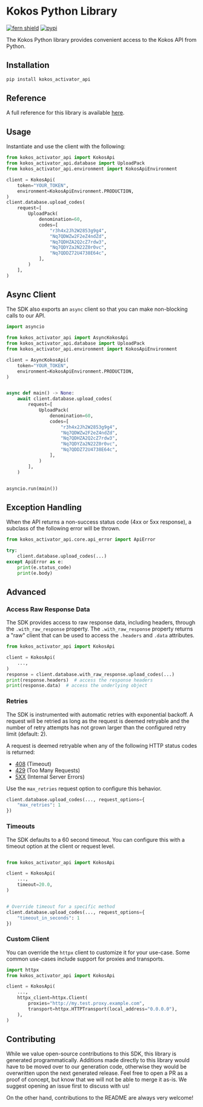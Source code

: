 # Kokos Python Library

[![fern shield](https://img.shields.io/badge/%F0%9F%8C%BF-Built%20with%20Fern-brightgreen)](https://buildwithfern.com?utm_source=github&utm_medium=github&utm_campaign=readme&utm_source=Kokos%2FPython)
[![pypi](https://img.shields.io/pypi/v/kokos_activator_api)](https://pypi.python.org/pypi/kokos_activator_api)

The Kokos Python library provides convenient access to the Kokos API from Python.

## Installation

```sh
pip install kokos_activator_api
```

## Reference

A full reference for this library is available [here](./reference.md).

## Usage

Instantiate and use the client with the following:

```python
from kokos_activator_api import KokosApi
from kokos_activator_api.database import UploadPack
from kokos_activator_api.environment import KokosApiEnvironment

client = KokosApi(
    token="YOUR_TOKEN",
    environment=KokosApiEnvironment.PRODUCTION,
)
client.database.upload_codes(
    request=[
        UploadPack(
            denomination=60,
            codes=[
                "r3h4x2Jh2W2853g9g4",
                "Nq7QDWZw2F2eZ4ndZd",
                "Nq7QDHZA2Q2cZ7rdw3",
                "Nq7QDYZa2N22Z0r0vc",
                "Nq7QDDZ72U4738E64c",
            ],
        )
    ],
)
```

## Async Client

The SDK also exports an `async` client so that you can make non-blocking calls to our API.

```python
import asyncio

from kokos_activator_api import AsyncKokosApi
from kokos_activator_api.database import UploadPack
from kokos_activator_api.environment import KokosApiEnvironment

client = AsyncKokosApi(
    token="YOUR_TOKEN",
    environment=KokosApiEnvironment.PRODUCTION,
)


async def main() -> None:
    await client.database.upload_codes(
        request=[
            UploadPack(
                denomination=60,
                codes=[
                    "r3h4x2Jh2W2853g9g4",
                    "Nq7QDWZw2F2eZ4ndZd",
                    "Nq7QDHZA2Q2cZ7rdw3",
                    "Nq7QDYZa2N22Z0r0vc",
                    "Nq7QDDZ72U4738E64c",
                ],
            )
        ],
    )


asyncio.run(main())
```

## Exception Handling

When the API returns a non-success status code (4xx or 5xx response), a subclass of the following error
will be thrown.

```python
from kokos_activator_api.core.api_error import ApiError

try:
    client.database.upload_codes(...)
except ApiError as e:
    print(e.status_code)
    print(e.body)
```

## Advanced

### Access Raw Response Data

The SDK provides access to raw response data, including headers, through the `.with_raw_response` property.
The `.with_raw_response` property returns a "raw" client that can be used to access the `.headers` and `.data` attributes.

```python
from kokos_activator_api import KokosApi

client = KokosApi(
    ...,
)
response = client.database.with_raw_response.upload_codes(...)
print(response.headers)  # access the response headers
print(response.data)  # access the underlying object
```

### Retries

The SDK is instrumented with automatic retries with exponential backoff. A request will be retried as long
as the request is deemed retryable and the number of retry attempts has not grown larger than the configured
retry limit (default: 2).

A request is deemed retryable when any of the following HTTP status codes is returned:

- [408](https://developer.mozilla.org/en-US/docs/Web/HTTP/Status/408) (Timeout)
- [429](https://developer.mozilla.org/en-US/docs/Web/HTTP/Status/429) (Too Many Requests)
- [5XX](https://developer.mozilla.org/en-US/docs/Web/HTTP/Status/500) (Internal Server Errors)

Use the `max_retries` request option to configure this behavior.

```python
client.database.upload_codes(..., request_options={
    "max_retries": 1
})
```

### Timeouts

The SDK defaults to a 60 second timeout. You can configure this with a timeout option at the client or request level.

```python

from kokos_activator_api import KokosApi

client = KokosApi(
    ...,
    timeout=20.0,
)


# Override timeout for a specific method
client.database.upload_codes(..., request_options={
    "timeout_in_seconds": 1
})
```

### Custom Client

You can override the `httpx` client to customize it for your use-case. Some common use-cases include support for proxies
and transports.

```python
import httpx
from kokos_activator_api import KokosApi

client = KokosApi(
    ...,
    httpx_client=httpx.Client(
        proxies="http://my.test.proxy.example.com",
        transport=httpx.HTTPTransport(local_address="0.0.0.0"),
    ),
)
```

## Contributing

While we value open-source contributions to this SDK, this library is generated programmatically.
Additions made directly to this library would have to be moved over to our generation code,
otherwise they would be overwritten upon the next generated release. Feel free to open a PR as
a proof of concept, but know that we will not be able to merge it as-is. We suggest opening
an issue first to discuss with us!

On the other hand, contributions to the README are always very welcome!
